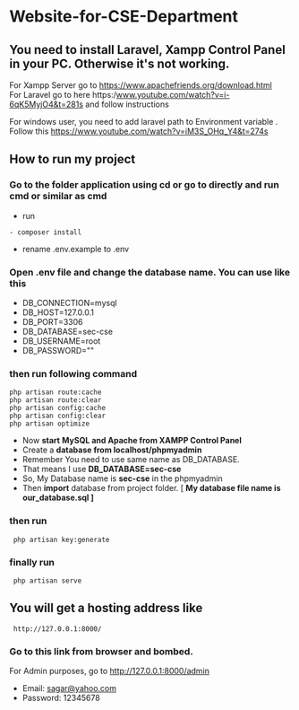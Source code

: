 # Website-for-CSE-Department

## You need to install Laravel, Xampp Control Panel in your PC. Otherwise it's not working. <br/>
For Xampp Server go to https://www.apachefriends.org/download.html <br/>
For Laravel go to here https:/www.youtube.com/watch?v=i-6qK5MyjO4&t=281s  and follow instructions  <br/>

For windows user, you need to add laravel path to Environment variable . Follow this https://www.youtube.com/watch?v=iM3S_OHq_Y4&t=274s


## How to run my project

### Go to the folder application using cd or go to directly and run cmd or similar as cmd
   - run  
    
    - composer install
- rename .env.example to .env
### Open .env file and change the database name. You can use like this
- DB_CONNECTION=mysql <br/>
- DB_HOST=127.0.0.1   <br/>
- DB_PORT=3306   <br/>
- DB_DATABASE=sec-cse   <br/>
- DB_USERNAME=root  <br/>
- DB_PASSWORD=""    <br/>

### then run following command
    php artisan route:cache
    php artisan route:clear
    php artisan config:cache
    php artisan config:clear
    php artisan optimize
   

- Now **start** **MySQL and Apache from XAMPP Control Panel**  <br/>
- Create a  **database from localhost/phpmyadmin**   </br>
- Remember You need to use same name as DB_DATABASE.  <br/>
- That means I use **DB_DATABASE=sec-cse**  <br/>
- So, My Database name is **sec-cse** in the phpmyadmin  <br/>
- Then **import** database from project folder. [ **My database file name is  our_database.sql ]**
### then run
     php artisan key:generate
### finally run
     php artisan serve
 
## You will get a hosting address like 
     http://127.0.0.1:8000/
### Go to this link  from browser and **bombed.**

For Admin purposes, go to http://127.0.0.1:8000/admin   <br/>
- Email:  sagar@yahoo.com <br/>
- Password: 12345678 <br/>
    
                 
